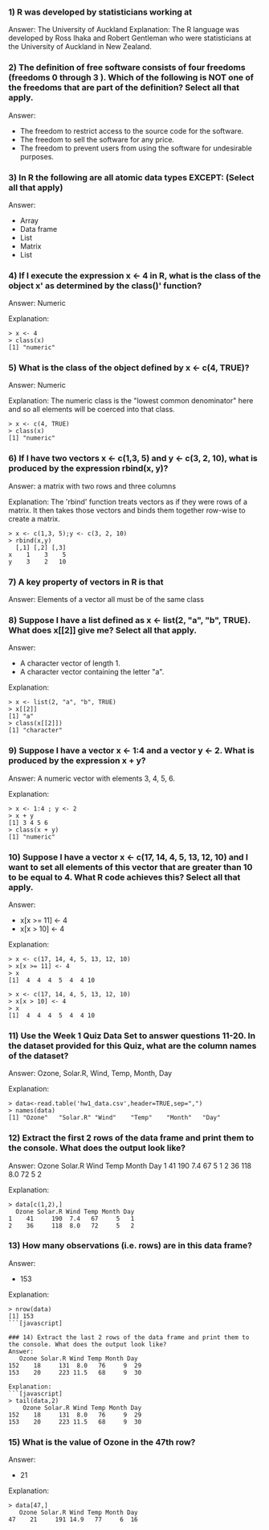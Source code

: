 ### 1) R was developed by statisticians working at
Answer: The University of Auckland
Explanation: The R language was developed by Ross Ihaka and Robert Gentleman who were statisticians at the University of Auckland in New Zealand.

### 2) The definition of free software consists of four freedoms (freedoms 0 through 3 ). Which of the following is NOT one of the freedoms that are part of the definition? Select all that apply.
Answer: 
- The freedom to restrict access to the source code for the software.
- The freedom to sell the software for any price.
- The freedom to prevent users from using the software for undesirable purposes.

### 3) In R the following are all atomic data types EXCEPT: (Select all that apply)
Answer:
- Array
- Data frame
- List
- Matrix
- List

### 4) If I execute the expression x <- 4 in R, what is the class of the object x' as determined by the class()' function?
Answer: Numeric

Explanation:
```[javascript]
> x <- 4
> class(x)
[1] "numeric"

```

### 5) What is the class of the object defined by x <- c(4, TRUE)?
Answer: Numeric

Explanation:
The numeric class is the "lowest common denominator" here and so all elements will be coerced into that class.
```[javascript]
> x <- c(4, TRUE)
> class(x)
[1] "numeric"
```

### 6) If I have two vectors x <- c(1,3, 5) and y <- c(3, 2, 10), what is produced by the expression rbind(x, y)?
Answer: a matrix with two rows and three columns

Explanation:
The 'rbind' function treats vectors as if they were rows of a matrix. It then takes those vectors and binds them together row-wise to create a matrix.
```[javascript]
> x <- c(1,3, 5);y <- c(3, 2, 10)
> rbind(x,y)
  [,1] [,2] [,3]
x    1    3    5
y    3    2   10

```

### 7) A key property of vectors in R is that
Answer: Elements of a vector all must be of the same class

### 8) Suppose I have a list defined as x <- list(2, "a", "b", TRUE). What does x[[2]] give me? Select all that apply.
Answer:
- A character vector of length 1.
- A character vector containing the letter "a".

Explanation:
```[javascript]
> x <- list(2, "a", "b", TRUE)
> x[[2]] 
[1] "a"
> class(x[[2]])
[1] "character"
```

### 9) Suppose I have a vector x <- 1:4 and a vector y <- 2. What is produced by the expression x + y?
Answer: A numeric vector with elements 3, 4, 5, 6.

Explanation:

```[javascript]
> x <- 1:4 ; y <- 2
> x + y
[1] 3 4 5 6
> class(x + y)
[1] "numeric"
```

### 10) Suppose I have a vector x <- c(17, 14, 4, 5, 13, 12, 10) and I want to set all elements of this vector that are greater than 10 to be equal to 4. What R code achieves this? Select all that apply.
Answer: 
- x[x >= 11] <- 4
- x[x > 10] <- 4

Explanation:

```[javascript]
> x <- c(17, 14, 4, 5, 13, 12, 10)
> x[x >= 11] <- 4
> x
[1]  4  4  4  5  4  4 10

> x <- c(17, 14, 4, 5, 13, 12, 10)
> x[x > 10] <- 4
> x
[1]  4  4  4  5  4  4 10
```

### 11) Use the Week 1 Quiz Data Set to answer questions 11-20. In the dataset provided for this Quiz, what are the column names of the dataset?
Answer: 
Ozone, Solar.R, Wind, Temp, Month, Day

Explanation: 
```[javascript]
> data<-read.table('hw1_data.csv',header=TRUE,sep=",")
> names(data)
[1] "Ozone"   "Solar.R" "Wind"    "Temp"    "Month"   "Day"  
```

### 12) Extract the first 2 rows of the data frame and print them to the console. What does the output look like?
Answer:
  Ozone Solar.R Wind Temp Month Day
1    41     190  7.4   67     5   1
2    36     118  8.0   72     5   2

Explanation:
```[javascript]
> data[c(1,2),]
  Ozone Solar.R Wind Temp Month Day
1    41     190  7.4   67     5   1
2    36     118  8.0   72     5   2 
```

### 13) How many observations (i.e. rows) are in this data frame?
Answer:
- 153

Explanation:
```[javascript]
> nrow(data)
[1] 153
```[javascript]

### 14) Extract the last 2 rows of the data frame and print them to the console. What does the output look like?
Answer:
   Ozone Solar.R Wind Temp Month Day
152    18     131  8.0   76     9  29
153    20     223 11.5   68     9  30

Explanation:
```[javascript]
> tail(data,2)
    Ozone Solar.R Wind Temp Month Day
152    18     131  8.0   76     9  29
153    20     223 11.5   68     9  30
```
### 15) What is the value of Ozone in the 47th row?
Answer:
- 21

Explanation:
```[javascript]
> data[47,]
   Ozone Solar.R Wind Temp Month Day
47    21     191 14.9   77     6  16
```

